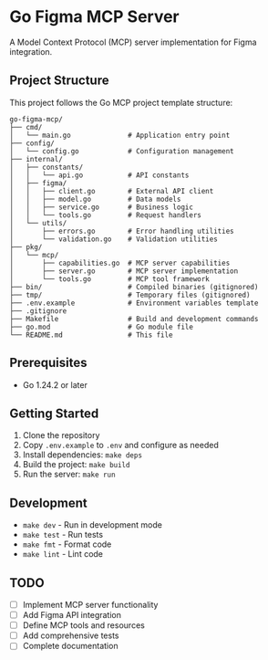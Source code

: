 # Go Figma MCP Server

A Model Context Protocol (MCP) server implementation for Figma integration.

## Project Structure

This project follows the Go MCP project template structure:

```
go-figma-mcp/
├── cmd/
│   └── main.go              # Application entry point
├── config/
│   └── config.go            # Configuration management
├── internal/
│   ├── constants/
│   │   └── api.go           # API constants
│   ├── figma/
│   │   ├── client.go        # External API client
│   │   ├── model.go         # Data models
│   │   ├── service.go       # Business logic
│   │   └── tools.go         # Request handlers
│   └── utils/
│       ├── errors.go        # Error handling utilities
│       └── validation.go    # Validation utilities
├── pkg/
│   └── mcp/
│       ├── capabilities.go  # MCP server capabilities
│       ├── server.go        # MCP server implementation
│       └── tools.go         # MCP tool framework
├── bin/                     # Compiled binaries (gitignored)
├── tmp/                     # Temporary files (gitignored)
├── .env.example             # Environment variables template
├── .gitignore
├── Makefile                 # Build and development commands
├── go.mod                   # Go module file
└── README.md                # This file
```

## Prerequisites

- Go 1.24.2 or later

## Getting Started

1. Clone the repository
2. Copy `.env.example` to `.env` and configure as needed
3. Install dependencies: `make deps`
4. Build the project: `make build`
5. Run the server: `make run`

## Development

- `make dev` - Run in development mode
- `make test` - Run tests
- `make fmt` - Format code
- `make lint` - Lint code

## TODO

- [ ] Implement MCP server functionality
- [ ] Add Figma API integration
- [ ] Define MCP tools and resources
- [ ] Add comprehensive tests
- [ ] Complete documentation
